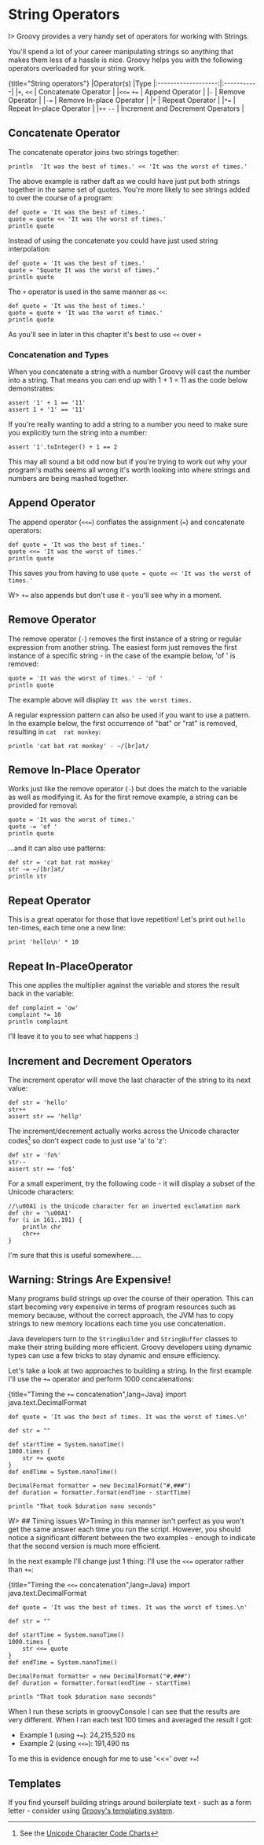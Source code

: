 # String Operators

I> Groovy provides a very handy set of operators for working with Strings.

You'll spend a lot of your career manipulating strings so anything that makes them less of a hassle is nice. Groovy helps you with the following operators overloaded for your string work.

{title="String operators"}
|Operator(s)       |Type
|:-------------------:|:-----------|
|`+`, `<<`	| Concatenate Operator	|
|`<<=` `+=`	| Append Operator	|
|`-`	| Remove Operator	|
|`-=`	| Remove In-place Operator	|
|`*`	| Repeat Operator	|
|`*=`	| Repeat In-place Operator	|
|`++` `--`	| Increment and Decrement Operators	|

## Concatenate Operator

The concatenate operator joins two strings together:


	println  'It was the best of times.' << 'It was the worst of times.'


The above example is rather daft as we could have just put both strings together in the same set of quotes. You're more likely to see strings added to over the course of a program:


	def quote = 'It was the best of times.'
	quote = quote << 'It was the worst of times.'
	println quote


Instead of using the concatenate you could have just used string interpolation:


	def quote = 'It was the best of times.'
	quote = "$quote It was the worst of times."
	println quote


The `+` operator is used in the same manner as `<<`:


	def quote = 'It was the best of times.'
	quote = quote + 'It was the worst of times.'
	println quote


As you'll see in later in this chapter it's best to use `<<` over `+`

### Concatenation and Types

When you concatenate a string with a number Groovy will cast the number into a string. That means you can end up with 1 + 1 = 11 as the code below demonstrates:


	assert '1' + 1 == '11'
	assert 1 + '1' == '11'


If you're really wanting to add a string to a number you need to make sure you explicitly turn the string into a number:


	assert '1'.toInteger() + 1 == 2


This may all sound a bit odd now but if you're trying to work out why your program's maths seems all wrong it's worth looking into where strings and numbers are being mashed together.

## Append Operator

The append operator (`<<=`) conflates the assignment (`=`) and concatenate operators:


	def quote = 'It was the best of times.'
	quote <<= 'It was the worst of times.'
	println quote


This saves you from having to use `quote = quote << 'It was the worst of times.'`

W> `+=` also appends but don't use it - you'll see why in a moment.

## Remove Operator

The remove operator (`-`) removes the first instance of a string or regular expression from another string. The easiest form just removes the first instance of a specific string - in the case of the example below, 'of ' is removed:


	quote = 'It was the worst of times.' - 'of '
	println quote


The example above will display `It was the worst times.`

A regular expression pattern can also be used if you want to use a pattern. In the example below, the first occurrence of "bat" or "rat" is removed, resulting in `cat  rat monkey`:


	println 'cat bat rat monkey' - ~/[br]at/


## Remove In-Place Operator

Works just like the remove operator (`-`) but does the match to the variable as well as modifying it. As for the first remove example, a string can be provided for removal:


	quote = 'It was the worst of times.'
	quote -= 'of '
	println quote


...and it can also use patterns:


	def str = 'cat bat rat monkey'
	str -= ~/[br]at/
	println str


## Repeat Operator

This is a great operator for those that love repetition! Let's print out `hello` ten-times, each time one a new line:


	print 'hello\n' * 10


## Repeat In-PlaceOperator

This one applies the multiplier against the variable and stores the result back in the variable:


	def complaint = 'ow'
	complaint *= 10
	println complaint


I'll leave it to you to see what happens :)

## Increment and Decrement Operators

The increment operator will move the last character of the string to its next value:


	def str = 'hello'
	str++
	assert str == 'hellp'


The increment/decrement actually works across the Unicode character codes[^unicode] so don't expect code to just use 'a' to 'z':


	def str = 'fo%'
	str--
	assert str == 'fo$'


For a small experiment, try the following code - it will display a subset of the Unicode characters:


	//\u00A1 is the Unicode character for an inverted exclamation mark
	def chr = '\u00A1'
	for (i in 161..191) {
	    println chr
	    chr++
	}


I'm sure that this is useful somewhere.....

[^unicode]: See the [Unicode Character Code Charts](http://www.unicode.org/charts/)

## Warning: Strings Are Expensive!

Many programs build strings up over the course of their operation. This can start becoming very expensive in terms of program resources such as memory because, without the correct approach, the JVM has to copy strings to new memory locations each time you use concatenation.

Java developers turn to the `StringBuilder` and `StringBuffer` classes to make their string building more efficient. Groovy developers using dynamic types can use a few tricks to stay dynamic and ensure efficiency.

Let's take a look at two approaches to building a string. In the first example I'll use the `+=` operator and perform 1000 concatenations:

{title="Timing the `+=` concatenation",lang=Java}
	import java.text.DecimalFormat

	def quote = 'It was the best of times. It was the worst of times.\n'

	def str = ""

	def startTime = System.nanoTime()
	1000.times {
	    str += quote
	}
	def endTime = System.nanoTime()

	DecimalFormat formatter = new DecimalFormat("#,###")
	def duration = formatter.format(endTime - startTime)

	println "That took $duration nano seconds"

W> ## Timing issues
W>Timing in this manner isn't perfect as you won't get the same answer each time you run the script. However, you should notice a significant different between the two examples - enough to indicate that the second version is much more efficient.

In the next example I'll change just 1 thing: I'll use the `<<=` operator rather than `+=`:

{title="Timing the `<<=` concatenation",lang=Java}
	import java.text.DecimalFormat

	def quote = 'It was the best of times. It was the worst of times.\n'

	def str = ""

	def startTime = System.nanoTime()
	1000.times {
	    str <<= quote
	}
	def endTime = System.nanoTime()

	DecimalFormat formatter = new DecimalFormat("#,###")
	def duration = formatter.format(endTime - startTime)

	println "That took $duration nano seconds"


When I run these scripts in groovyConsole I can see that the results are very different. When I ran each test 100 times and averaged the result I got:

* Example 1 (using `+=`): 24,215,520 ns
* Example 2 (using `<<=`): 191,490 ns

To me this is evidence enough for me to use '<<=' over `+=`!

## Templates

If you find yourself building strings around boilerplate text - such as a form letter - consider using [Groovy's templating system](http://www.groovy-lang.org/templating.html).
